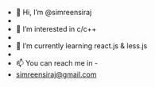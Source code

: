 - 👋 Hi, I’m @simreensiraj 
- 
- 👀 I’m interested in c/c++
- 
- 🌱 I’m currently learning react.js & less.js
- 
- 📫 You can reach me in -
- simreensiraj@gmail.com

<!---
simreensiraj/simreensiraj is a ✨ special ✨ repository because its `README.md` (this file) appears on your GitHub profile.
You can click the Preview link to take a look at your changes.
--->
